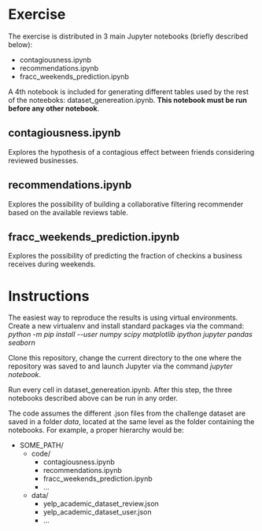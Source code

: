 # Exercise

The exercise is distributed in 3 main Jupyter notebooks (briefly described below):
- contagiousness.ipynb
- recommendations.ipynb
- fracc_weekends_prediction.ipynb

A 4th notebook is included for generating different tables used by the rest of the noteeboks: dataset_genereation.ipynb. **This notebook must be run before any other notebook**.

## contagiousness.ipynb
Explores the hypothesis of a contagious effect between friends considering reviewed businesses.

## recommendations.ipynb
Explores the possibility of building a collaborative filtering recommender based on the available reviews table.

## fracc_weekends_prediction.ipynb
Explores the possibility of predicting the fraction of checkins a business receives during weekends.

# Instructions
The easiest way to reproduce the results is using virtual environments. Create a new virtualenv and install standard packages via the command:  
*python -m pip install --user numpy scipy matplotlib ipython jupyter pandas seaborn*

Clone this repository, change the current directory to the one where the repository was saved to and launch Jupyter via the command *jupyter notebook*. 

Run every cell in dataset_genereation.ipynb. After this step, the three notebooks described above can be run in any order.

The code assumes the different .json files from the challenge dataset are saved in a folder *data*, located at the same level as the folder containing the notebooks. For example, a proper hierarchy would be:

- SOME_PATH/
  - code/
    - contagiousness.ipynb
    - recommendations.ipynb
    - fracc_weekends_prediction.ipynb
    - ...
  - data/
    - yelp_academic_dataset_review.json
    - yelp_academic_dataset_user.json
    - ...

